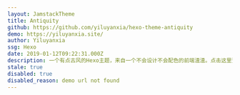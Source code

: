 ```yaml
---
layout: JamstackTheme
title: Antiquity
github: https://github.com/yiluyanxia/hexo-theme-antiquity
demo: https://yiluyanxia.site/
author: Yiluyanxia
ssg: Hexo
date: 2019-01-12T09:22:31.000Z
description: 一个有点古风的Hexo主题，来自一个不会设计不会配色的前端渣渣。点击这里预览-->
stale: true
disabled: true
disabled_reason: demo url not found
---
```

